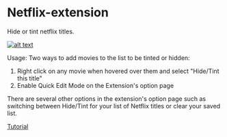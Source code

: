 # Netflix-extension
Hide or tint netflix titles.


[![alt text](https://github.com/junhe833/Netflix-extension/blob/master/NetflixHide/images/unnamed.jpg)](https://www.youtube.com/watch?v=Veid1Olkuws&feature=youtu.be)


Usage:
Two ways to add movies to the list to be tinted or hidden:
1) Right click on any movie when hovered over them and select "Hide/Tint this title"
2) Enable Quick Edit Mode on the Extension's option page

There are several other options in the extension's option page such as switching between Hide/Tint for your list of Netflix titles or clear your saved list.




[Tutorial](https://www.youtube.com/watch?v=Veid1Olkuws&feature=youtu.be)
